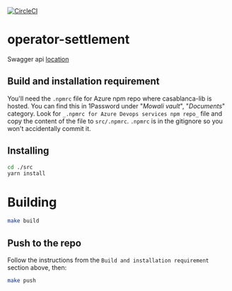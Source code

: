[![CircleCI](https://circleci.com/gh/mojaloop/operator-settlement/tree/master.svg?style=svg)](https://circleci.com/gh/mojaloop/operator-settlement/tree/master)

# operator-settlement

Swagger api [location](./config/swagger.json)

## Build and installation requirement
You'll need the `.npmrc` file for Azure npm repo where casablanca-lib is hosted. You can find this in 1Password
under "_Mowali vault_", "_Documents_" category. Look for `_.npmrc for Azure Devops services npm repo_` file and 
copy the content of the file to `src/.npmrc`. `.npmrc` is in the gitignore so you won't accidentally commit it. 

## Installing
```bash
cd ./src
yarn install
```

# Building
```bash
make build
```

## Push to the repo
Follow the instructions from the `Build and installation requirement` section above, then:
```bash
make push
